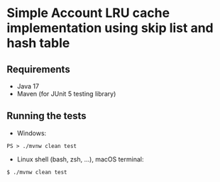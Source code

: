 # Simple Account LRU cache implementation using skip list and hash table

## Requirements
- Java 17
- Maven (for JUnit 5 testing library)

## Running the tests
- Windows:
```shell
PS > ./mvnw clean test
```

- Linux shell (bash, zsh, ...), macOS terminal:
```shell
$ ./mvnw clean test
```
